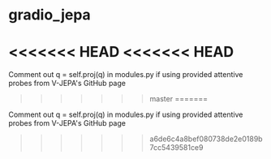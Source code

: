 # gradio_jepa
<<<<<<< HEAD
<<<<<<< HEAD
=======

Comment out q = self.proj(q) in modules.py if using provided attentive probes from 
V-JEPA's GitHub page
>>>>>>> master
=======

Comment out q = self.proj(q) in modules.py if using provided attentive probes from 
V-JEPA's GitHub page
>>>>>>> a6de6c4a8bef080738de2e0189b7cc5439581ce9
